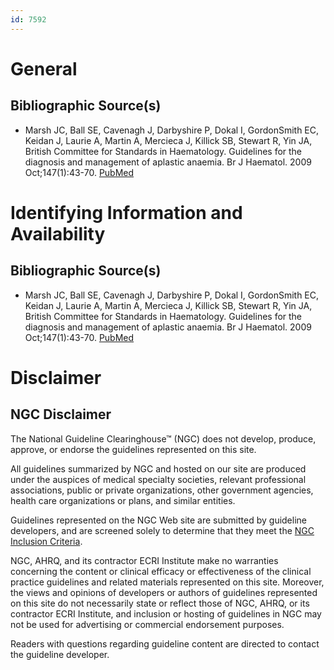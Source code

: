 ```yaml
---
id: 7592
---
```


# General

## Bibliographic Source(s)

- Marsh JC, Ball SE, Cavenagh J, Darbyshire P, Dokal I, GordonSmith EC, Keidan J, Laurie A, Martin A, Mercieca J, Killick SB, Stewart R, Yin JA, British Committee for Standards in Haematology. Guidelines for the diagnosis and management of aplastic anaemia. Br J Haematol. 2009 Oct;147(1):43-70. [ PubMed ](http://www.ncbi.nlm.nih.gov/entrez/query.fcgi?cmd=Retrieve&db=pubmed&dopt=Abstract&list_uids=19673883)

# Identifying Information and Availability

## Bibliographic Source(s)

- Marsh JC, Ball SE, Cavenagh J, Darbyshire P, Dokal I, GordonSmith EC, Keidan J, Laurie A, Martin A, Mercieca J, Killick SB, Stewart R, Yin JA, British Committee for Standards in Haematology. Guidelines for the diagnosis and management of aplastic anaemia. Br J Haematol. 2009 Oct;147(1):43-70. [ PubMed ](http://www.ncbi.nlm.nih.gov/entrez/query.fcgi?cmd=Retrieve&db=pubmed&dopt=Abstract&list_uids=19673883)

# Disclaimer

## NGC Disclaimer

The National Guideline Clearinghouse™ (NGC) does not develop, produce, approve, or endorse the guidelines represented on this site.

All guidelines summarized by NGC and hosted on our site are produced under the auspices of medical specialty societies, relevant professional associations, public or private organizations, other government agencies, health care organizations or plans, and similar entities.

Guidelines represented on the NGC Web site are submitted by guideline developers, and are screened solely to determine that they meet the [NGC Inclusion Criteria](/help-and-about/summaries/inclusion-criteria).

NGC, AHRQ, and its contractor ECRI Institute make no warranties concerning the content or clinical efficacy or effectiveness of the clinical practice guidelines and related materials represented on this site. Moreover, the views and opinions of developers or authors of guidelines represented on this site do not necessarily state or reflect those of NGC, AHRQ, or its contractor ECRI Institute, and inclusion or hosting of guidelines in NGC may not be used for advertising or commercial endorsement purposes.

Readers with questions regarding guideline content are directed to contact the guideline developer.

